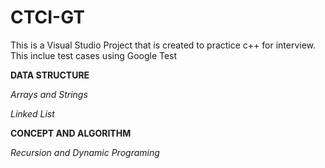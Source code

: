 # CTCI-GT
This is a Visual Studio Project that is created to practice c++ for interview. This inclue test cases using Google Test

**DATA STRUCTURE**

*Arrays and Strings*

*Linked List*

**CONCEPT AND ALGORITHM**

*Recursion and Dynamic Programing*
